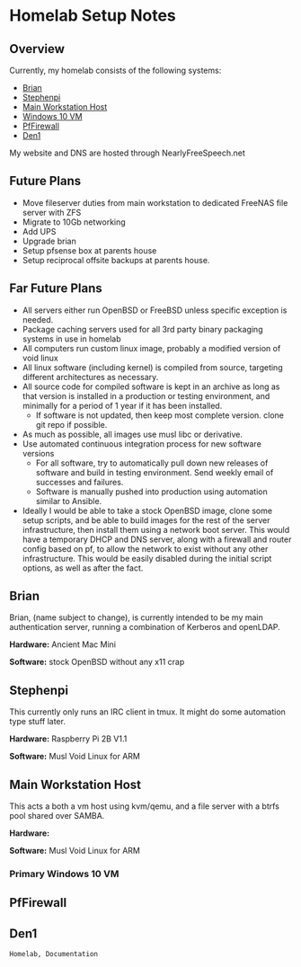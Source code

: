 <h1 id="top">Homelab Setup Notes</h1>


<h2 name="overview">Overview</h2>

Currently, my homelab consists of the following systems:

-   [Brian](#brian)
-   [Stephenpi](#stephenpi)
-   [Main Workstation Host](#ws-host)
-   [Windows 10 VM](#vm-win10)
-   [PfFirewall](#pffirewall)
-   [Den1](#den1)

My website and DNS are hosted through NearlyFreeSpeech.net

<h2 name="future-plans">Future Plans</h2>

-   Move fileserver duties from main workstation to dedicated FreeNAS file
server with ZFS
-   Migrate to 10Gb networking
-   Add UPS
-   Upgrade brian
-   Setup pfsense box at parents house
-   Setup reciprocal offsite backups at parents house.

<h2 name="far-future-plans">Far Future Plans</h2>

-   All servers either run OpenBSD or FreeBSD unless specific exception is
needed.
-   Package caching servers used for all 3rd party binary packaging systems in
use in homelab
-   All computers run custom linux image, probably a modified version of void
linux
-   All linux software (including kernel) is compiled from source, targeting
different architectures as necessary.
-   All source code for compiled software is kept in an archive as long as that
version is installed in a production or testing environment, and minimally for
a period of 1 year if it has been installed.
    -   If software is not updated, then keep most complete version. clone git
		repo if possible.
-   As much as possible, all images use musl libc or derivative.
-   Use automated continuous integration process for new software versions
    -   For all software, try to automatically pull down new releases of
		software and build in testing environment. Send weekly email of successes
		and failures.
    -   Software is manually pushed into production using automation similar to
		Ansible.
-   Ideally I would be able to take a stock OpenBSD image, clone some setup
scripts, and be able to build images for the rest of the server infrastructure,
then install them using a network boot server. This would have a temporary DHCP
and DNS server, along with a firewall and router config based on pf, to allow
the network to exist without any other infrastructure. This would be easily
disabled during the initial script options, as well as after the fact.

<h2 name="brian">Brian</h2>

Brian, (name subject to change), is currently intended to be my main
authentication server, running a combination of Kerberos and openLDAP.

**Hardware:** Ancient Mac Mini

**Software:** stock OpenBSD without any x11 crap

<h2 name="stephenpi">Stephenpi</h2>

This currently only runs an IRC client in tmux. It might do some automation type
stuff later.

**Hardware:** Raspberry Pi 2B V1.1

**Software:** Musl Void Linux for ARM

<h2 name="ws-host">Main Workstation Host</h2>

This acts a both a vm host using kvm/qemu, and a file server with a btrfs pool
shared over SAMBA.

**Hardware:** 

**Software:** Musl Void Linux for ARM

<h3 name="vm-win10">Primary Windows 10 VM</h3>

<h2 name="pffirewall">PfFirewall</h2>

<h2 name="den1">Den1</h2>

```tags
Homelab, Documentation
```
